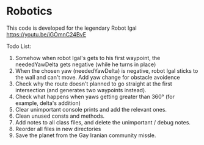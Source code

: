 # Robotics
This code is developed for the legendary Robot Igal
https://youtu.be/iGOmnC24BvE

Todo List:
  1. Somehow when robot Igal's gets to his first waypoint, the neededYawDelta gets negative (while he turns in place)
  2. When the chosen yaw (neededYawDelta) is negative, robot Igal sticks to the wall and can't move.
     Add yaw change for obstacle avoidence
  3. Check why the route doesn't planned to go straight at the first intersection (and generates two waypoints instead).
  4. Check what happens when yaws getting greater than 360° (for example, delta's addition)
  5. Clear unimportant console prints and add the relevant ones.
  6. Clean unused consts and methods.
  7. Add notes to all class files, and delete the unimportant / debug notes.
  8. Reorder all files in new directories
  9. Save the planet from the Gay Iranian community missle.
